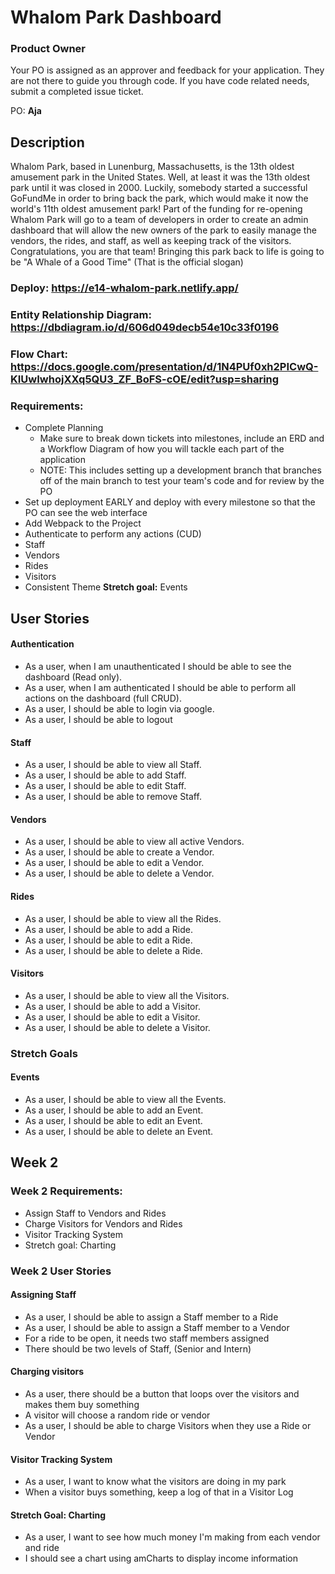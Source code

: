# Whalom Park Dashboard

### Product Owner
Your PO is assigned as an approver and feedback for your application. They are not there to guide you through code. If you have code related needs, submit a completed issue ticket.

PO: **Aja**

## Description
Whalom Park, based in Lunenburg, Massachusetts, is the 13th oldest amusement park in the United States.  Well, at least it was the 13th oldest park until it was closed in 2000.  Luckily, somebody started a successful GoFundMe in order to bring back the park, which would make it now the world's 11th oldest amusement park!  Part of the funding for re-opening Whalom Park will go to a team of developers in order to create an admin dashboard that will allow the new owners of the park to easily manage the vendors, the rides, and staff, as well as keeping track of the visitors.  Congratulations, you are that team!  Bringing this park back to life is going to be "A Whale of a Good Time" (That is the official slogan)

### Deploy: https://e14-whalom-park.netlify.app/

### Entity Relationship Diagram: https://dbdiagram.io/d/606d049decb54e10c33f0196

### Flow Chart: https://docs.google.com/presentation/d/1N4PUf0xh2PICwQ-KIUwIwhojXXq5QU3_ZF_BoFS-cOE/edit?usp=sharing
### Requirements:
* Complete Planning
    * Make sure to break down tickets into milestones, include an ERD and a Workflow Diagram of how you will tackle each part of the application
    * NOTE: This includes setting up a development branch that branches off of the main branch to test your team's code and for review by the PO
* Set up deployment EARLY and deploy with every milestone so that the PO can see the web interface
* Add Webpack to the Project
* Authenticate to perform any actions (CUD)
* Staff
* Vendors
* Rides
* Visitors
* Consistent Theme
**Stretch goal:** Events

## User Stories
#### Authentication
* As a user, when I am unauthenticated I should be able to see the dashboard (Read only).
* As a user, when I am authenticated I should be able to perform all actions on the dashboard (full CRUD).
* As a user, I should be able to login via google.
* As a user, I should be able to logout

#### Staff
* As a user, I should be able to view all Staff.
* As a user, I should be able to add Staff.
* As a user, I should be able to edit Staff.
* As a user, I should be able to remove Staff.

#### Vendors
* As a user, I should be able to view all active Vendors.
* As a user, I should be able to create a Vendor.
* As a user, I should be able to edit a Vendor.
* As a user, I should be able to delete a Vendor.

#### Rides
* As a user, I should be able to view all the Rides.
* As a user, I should be able to add a Ride.
* As a user, I should be able to edit a Ride.
* As a user, I should be able to delete a Ride.

#### Visitors
* As a user, I should be able to view all the Visitors.
* As a user, I should be able to add a Visitor.
* As a user, I should be able to edit a Visitor.
* As a user, I should be able to delete a Visitor.

### Stretch Goals
#### Events
* As a user, I should be able to view all the Events.
* As a user, I should be able to add an Event.
* As a user, I should be able to edit an Event.
* As a user, I should be able to delete an Event.

## Week 2

### Week 2 Requirements:
* Assign Staff to Vendors and Rides
* Charge Visitors for Vendors and Rides
* Visitor Tracking System
* Stretch goal: Charting

### Week 2 User Stories

#### Assigning Staff
* As a user, I should be able to assign a Staff member to a Ride
* As a user, I should be able to assign a Staff member to a Vendor
* For a ride to be open, it needs two staff members assigned
* There should be two levels of Staff, (Senior and Intern)

#### Charging visitors
* As a user, there should be a button that loops over the visitors and makes them buy something
* A visitor will choose a random ride or vendor
* As a user, I should be able to charge Visitors when they use a Ride or Vendor

#### Visitor Tracking System
* As a user, I want to know what the visitors are doing in my park
* When a visitor buys something, keep a log of that in a Visitor Log

#### Stretch Goal: Charting
* As a user, I want to see how much money I'm making from each vendor and ride
* I should see a chart using amCharts to display income information
